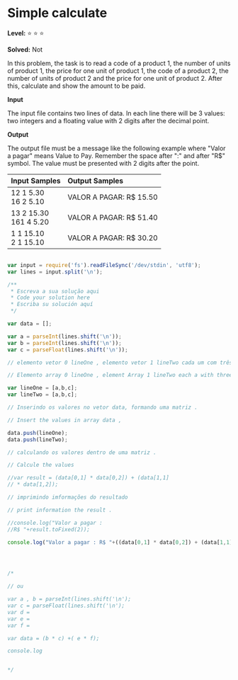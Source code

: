 # Simple calculate

**Level:** :star: :star: :star:

**Solved:** Not 

In this problem, the task is to read a code of a product 1, the number of units of product 1, the price for one unit of product 1, the code of a product 2, the number of units of product 2 and the price for one unit of product 2. After this, calculate and show the amount to be paid.

**Input**

The input file contains two lines of data. In each line there will be 3 values: two integers and a floating value with 2 digits after the decimal point.

**Output**

The output file must be a message like the following example where "Valor a pagar" means Value to Pay. Remember the space after ":" and after "R$" symbol. The value must be presented with 2 digits after the point.

|Input Samples|	Output Samples|
|:--|:--|
|12 1 5.30 <br> 16 2 5.10 | VALOR A PAGAR: R$ 15.50 |
|13 2 15.30 <br> 161 4 5.20|VALOR A PAGAR: R$ 51.40
|1 1 15.10 <br> 2 1 15.10 |VALOR A PAGAR: R$ 30.20 |

```javascript 

var input = require('fs').readFileSync('/dev/stdin', 'utf8');
var lines = input.split('\n');

/**
 * Escreva a sua solução aqui
 * Code your solution here
 * Escriba su solución aquí
 */

var data = [];

var a = parseInt(lines.shift('\n'));
var b = parseInt(lines.shift('\n'));
var c = parseFloat(lines.shift('\n'));

// elemento vetor 0 lineOne , elemento vetor 1 lineTwo cada um com três índices 0,1,2 .

// Elemento array 0 lineOne , element Array 1 lineTwo each a with three index 0,1,2.

var lineOne = [a,b,c];
var lineTwo = [a,b,c];

// Inserindo os valores no vetor data, formando uma matriz .

// Insert the values in array data , 

data.push(lineOne);
data.push(lineTwo);

// calculando os valores dentro de uma matriz .

// Calcule the values 

//var result = (data[0,1] * data[0,2]) + (data[1,1]
// * data[1,2]);

// imprimindo imformações do resultado 

// print information the result .

//console.log("Valor a pagar : 
//R$ "+result.toFixed(2));

console.log("Valor a pagar : R$ "+((data[0,1] * data[0,2]) + (data[1,1] * data[1,2])).toFixed(2));




/*

// ou 

var a , b = parseInt(lines.shift('\n');
var c = parseFloat(lines.shift('\n');
var d = 
var e = 
var f = 

var data = (b * c) +( e * f);

console.log


*/


```